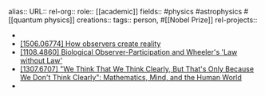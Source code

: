 alias::
URL::
rel-org::
role:: [[academic]]
fields:: #physics #astrophysics #[[quantum physics]]
creations::
tags:: person, #[[Nobel Prize]]
rel-projects::


-
- [[1506.06774] How observers create reality](https://arxiv.org/abs/1506.06774)
- [[1108.4860] Biological Observer-Participation and Wheeler's 'Law without Law'](https://arxiv.org/abs/1108.4860)
- [[1307.6707] "We Think That We Think Clearly, But That's Only Because We Don't Think Clearly": Mathematics, Mind, and the Human World](https://arxiv.org/abs/1307.6707)
-

